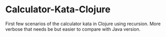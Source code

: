 Calculator-Kata-Clojure
===================

First few scenarios of the calculator kata in Clojure using recursion. More verbose that needs be but easier to compare with Java version.
